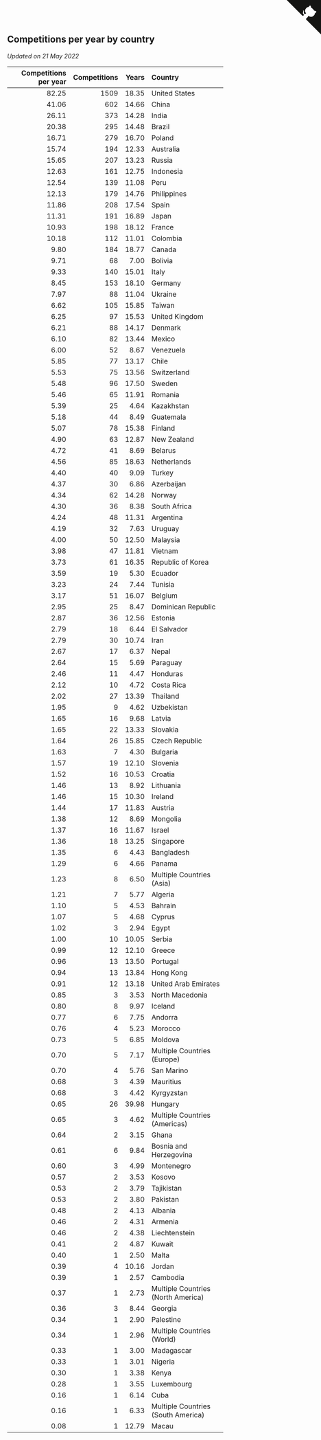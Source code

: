 ## Competitions per year by country

*Updated on 21 May 2022*

| Competitions per year | Competitions | Years | Country |
| ---: | ---: | ---: | :--- |
| 82.25 | 1509 | 18.35 | United States |
| 41.06 | 602 | 14.66 | China |
| 26.11 | 373 | 14.28 | India |
| 20.38 | 295 | 14.48 | Brazil |
| 16.71 | 279 | 16.70 | Poland |
| 15.74 | 194 | 12.33 | Australia |
| 15.65 | 207 | 13.23 | Russia |
| 12.63 | 161 | 12.75 | Indonesia |
| 12.54 | 139 | 11.08 | Peru |
| 12.13 | 179 | 14.76 | Philippines |
| 11.86 | 208 | 17.54 | Spain |
| 11.31 | 191 | 16.89 | Japan |
| 10.93 | 198 | 18.12 | France |
| 10.18 | 112 | 11.01 | Colombia |
| 9.80 | 184 | 18.77 | Canada |
| 9.71 | 68 | 7.00 | Bolivia |
| 9.33 | 140 | 15.01 | Italy |
| 8.45 | 153 | 18.10 | Germany |
| 7.97 | 88 | 11.04 | Ukraine |
| 6.62 | 105 | 15.85 | Taiwan |
| 6.25 | 97 | 15.53 | United Kingdom |
| 6.21 | 88 | 14.17 | Denmark |
| 6.10 | 82 | 13.44 | Mexico |
| 6.00 | 52 | 8.67 | Venezuela |
| 5.85 | 77 | 13.17 | Chile |
| 5.53 | 75 | 13.56 | Switzerland |
| 5.48 | 96 | 17.50 | Sweden |
| 5.46 | 65 | 11.91 | Romania |
| 5.39 | 25 | 4.64 | Kazakhstan |
| 5.18 | 44 | 8.49 | Guatemala |
| 5.07 | 78 | 15.38 | Finland |
| 4.90 | 63 | 12.87 | New Zealand |
| 4.72 | 41 | 8.69 | Belarus |
| 4.56 | 85 | 18.63 | Netherlands |
| 4.40 | 40 | 9.09 | Turkey |
| 4.37 | 30 | 6.86 | Azerbaijan |
| 4.34 | 62 | 14.28 | Norway |
| 4.30 | 36 | 8.38 | South Africa |
| 4.24 | 48 | 11.31 | Argentina |
| 4.19 | 32 | 7.63 | Uruguay |
| 4.00 | 50 | 12.50 | Malaysia |
| 3.98 | 47 | 11.81 | Vietnam |
| 3.73 | 61 | 16.35 | Republic of Korea |
| 3.59 | 19 | 5.30 | Ecuador |
| 3.23 | 24 | 7.44 | Tunisia |
| 3.17 | 51 | 16.07 | Belgium |
| 2.95 | 25 | 8.47 | Dominican Republic |
| 2.87 | 36 | 12.56 | Estonia |
| 2.79 | 18 | 6.44 | El Salvador |
| 2.79 | 30 | 10.74 | Iran |
| 2.67 | 17 | 6.37 | Nepal |
| 2.64 | 15 | 5.69 | Paraguay |
| 2.46 | 11 | 4.47 | Honduras |
| 2.12 | 10 | 4.72 | Costa Rica |
| 2.02 | 27 | 13.39 | Thailand |
| 1.95 | 9 | 4.62 | Uzbekistan |
| 1.65 | 16 | 9.68 | Latvia |
| 1.65 | 22 | 13.33 | Slovakia |
| 1.64 | 26 | 15.85 | Czech Republic |
| 1.63 | 7 | 4.30 | Bulgaria |
| 1.57 | 19 | 12.10 | Slovenia |
| 1.52 | 16 | 10.53 | Croatia |
| 1.46 | 13 | 8.92 | Lithuania |
| 1.46 | 15 | 10.30 | Ireland |
| 1.44 | 17 | 11.83 | Austria |
| 1.38 | 12 | 8.69 | Mongolia |
| 1.37 | 16 | 11.67 | Israel |
| 1.36 | 18 | 13.25 | Singapore |
| 1.35 | 6 | 4.43 | Bangladesh |
| 1.29 | 6 | 4.66 | Panama |
| 1.23 | 8 | 6.50 | Multiple Countries (Asia) |
| 1.21 | 7 | 5.77 | Algeria |
| 1.10 | 5 | 4.53 | Bahrain |
| 1.07 | 5 | 4.68 | Cyprus |
| 1.02 | 3 | 2.94 | Egypt |
| 1.00 | 10 | 10.05 | Serbia |
| 0.99 | 12 | 12.10 | Greece |
| 0.96 | 13 | 13.50 | Portugal |
| 0.94 | 13 | 13.84 | Hong Kong |
| 0.91 | 12 | 13.18 | United Arab Emirates |
| 0.85 | 3 | 3.53 | North Macedonia |
| 0.80 | 8 | 9.97 | Iceland |
| 0.77 | 6 | 7.75 | Andorra |
| 0.76 | 4 | 5.23 | Morocco |
| 0.73 | 5 | 6.85 | Moldova |
| 0.70 | 5 | 7.17 | Multiple Countries (Europe) |
| 0.70 | 4 | 5.76 | San Marino |
| 0.68 | 3 | 4.39 | Mauritius |
| 0.68 | 3 | 4.42 | Kyrgyzstan |
| 0.65 | 26 | 39.98 | Hungary |
| 0.65 | 3 | 4.62 | Multiple Countries (Americas) |
| 0.64 | 2 | 3.15 | Ghana |
| 0.61 | 6 | 9.84 | Bosnia and Herzegovina |
| 0.60 | 3 | 4.99 | Montenegro |
| 0.57 | 2 | 3.53 | Kosovo |
| 0.53 | 2 | 3.79 | Tajikistan |
| 0.53 | 2 | 3.80 | Pakistan |
| 0.48 | 2 | 4.13 | Albania |
| 0.46 | 2 | 4.31 | Armenia |
| 0.46 | 2 | 4.38 | Liechtenstein |
| 0.41 | 2 | 4.87 | Kuwait |
| 0.40 | 1 | 2.50 | Malta |
| 0.39 | 4 | 10.16 | Jordan |
| 0.39 | 1 | 2.57 | Cambodia |
| 0.37 | 1 | 2.73 | Multiple Countries (North America) |
| 0.36 | 3 | 8.44 | Georgia |
| 0.34 | 1 | 2.90 | Palestine |
| 0.34 | 1 | 2.96 | Multiple Countries (World) |
| 0.33 | 1 | 3.00 | Madagascar |
| 0.33 | 1 | 3.01 | Nigeria |
| 0.30 | 1 | 3.38 | Kenya |
| 0.28 | 1 | 3.55 | Luxembourg |
| 0.16 | 1 | 6.14 | Cuba |
| 0.16 | 1 | 6.33 | Multiple Countries (South America) |
| 0.08 | 1 | 12.79 | Macau |


<a href="https://github.com/jonatanklosko/wca_statistics" class="github-corner" aria-label="View source on Github"><svg width="80" height="80" viewBox="0 0 250 250" style="fill:#151513; color:#fff; position: absolute; top: 0; border: 0; right: 0;" aria-hidden="true"><path d="M0,0 L115,115 L130,115 L142,142 L250,250 L250,0 Z"></path><path d="M128.3,109.0 C113.8,99.7 119.0,89.6 119.0,89.6 C122.0,82.7 120.5,78.6 120.5,78.6 C119.2,72.0 123.4,76.3 123.4,76.3 C127.3,80.9 125.5,87.3 125.5,87.3 C122.9,97.6 130.6,101.9 134.4,103.2" fill="currentColor" style="transform-origin: 130px 106px;" class="octo-arm"></path><path d="M115.0,115.0 C114.9,115.1 118.7,116.5 119.8,115.4 L133.7,101.6 C136.9,99.2 139.9,98.4 142.2,98.6 C133.8,88.0 127.5,74.4 143.8,58.0 C148.5,53.4 154.0,51.2 159.7,51.0 C160.3,49.4 163.2,43.6 171.4,40.1 C171.4,40.1 176.1,42.5 178.8,56.2 C183.1,58.6 187.2,61.8 190.9,65.4 C194.5,69.0 197.7,73.2 200.1,77.6 C213.8,80.2 216.3,84.9 216.3,84.9 C212.7,93.1 206.9,96.0 205.4,96.6 C205.1,102.4 203.0,107.8 198.3,112.5 C181.9,128.9 168.3,122.5 157.7,114.1 C157.9,116.9 156.7,120.9 152.7,124.9 L141.0,136.5 C139.8,137.7 141.6,141.9 141.8,141.8 Z" fill="currentColor" class="octo-body"></path></svg></a><style>.github-corner:hover .octo-arm{animation:octocat-wave 560ms ease-in-out}@keyframes octocat-wave{0%,100%{transform:rotate(0)}20%,60%{transform:rotate(-25deg)}40%,80%{transform:rotate(10deg)}}@media (max-width:500px){.github-corner:hover .octo-arm{animation:none}.github-corner .octo-arm{animation:octocat-wave 560ms ease-in-out}}</style>
